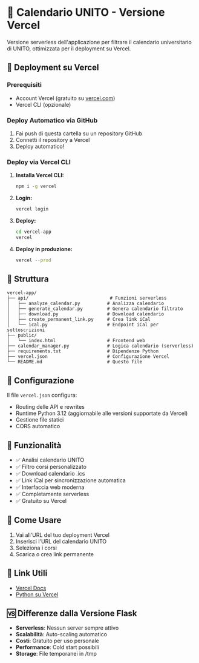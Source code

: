 # 📅 Calendario UNITO - Versione Vercel

Versione serverless dell'applicazione per filtrare il calendario universitario di UNITO, ottimizzata per il deployment su Vercel.

## 🚀 Deployment su Vercel

### Prerequisiti
- Account Vercel (gratuito su [vercel.com](https://vercel.com))
- Vercel CLI (opzionale)


### Deploy Automatico via GitHub
1. Fai push di questa cartella su un repository GitHub
2. Connetti il repository a Vercel
3. Deploy automatico!

### Deploy via Vercel CLI

1. **Installa Vercel CLI:**
   ```bash
   npm i -g vercel
   ```

2. **Login:**
   ```bash
   vercel login
   ```

3. **Deploy:**
   ```bash
   cd vercel-app
   vercel
   ```

4. **Deploy in produzione:**
   ```bash
   vercel --prod
   ```

## 📁 Struttura

```
vercel-app/
├── api/                              # Funzioni serverless
│   ├── analyze_calendar.py          # Analizza calendario
│   ├── generate_calendar.py         # Genera calendario filtrato
│   ├── download.py                  # Download calendario
│   ├── create_permanent_link.py     # Crea link iCal
│   └── ical.py                      # Endpoint iCal per sottoscrizioni
├── public/
│   └── index.html                   # Frontend web
├── calendar_manager.py              # Logica calendario (serverless)
├── requirements.txt                 # Dipendenze Python
├── vercel.json                      # Configurazione Vercel
└── README.md                        # Questo file
```

## 🔧 Configurazione

Il file `vercel.json` configura:
- Routing delle API e rewrites
- Runtime Python 3.12 (aggiornabile alle versioni supportate da Vercel)
- Gestione file statici
- CORS automatico

## 🌟 Funzionalità

- ✅ Analisi calendario UNITO
- ✅ Filtro corsi personalizzato
- ✅ Download calendario .ics
- ✅ Link iCal per sincronizzazione automatica
- ✅ Interfaccia web moderna
- ✅ Completamente serverless
- ✅ Gratuito su Vercel

## 📝 Come Usare

1. Vai all'URL del tuo deployment Vercel
2. Inserisci l'URL del calendario UNITO
3. Seleziona i corsi
4. Scarica o crea link permanente

## 🔗 Link Utili

- [Vercel Docs](https://vercel.com/docs)
- [Python su Vercel](https://vercel.com/docs/functions/serverless-functions/runtimes/python)

## 🆚 Differenze dalla Versione Flask

- **Serverless**: Nessun server sempre attivo
- **Scalabilità**: Auto-scaling automatico
- **Costi**: Gratuito per uso personale
- **Performance**: Cold start possibili
- **Storage**: File temporanei in /tmp